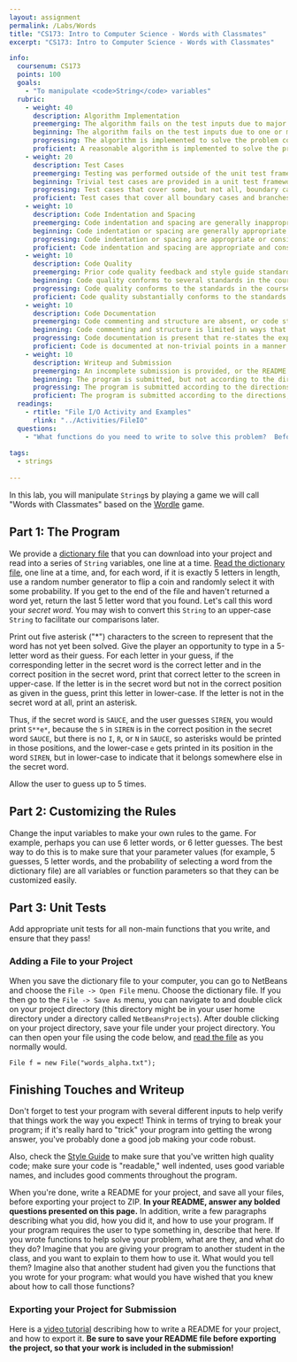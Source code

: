 ```yaml
---
layout: assignment
permalink: /Labs/Words
title: "CS173: Intro to Computer Science - Words with Classmates"
excerpt: "CS173: Intro to Computer Science - Words with Classmates"

info:
  coursenum: CS173
  points: 100
  goals:
    - "To manipulate <code>String</code> variables"
  rubric:
    - weight: 40
      description: Algorithm Implementation
      preemerging: The algorithm fails on the test inputs due to major issues, or the program fails to compile and/or run
      beginning: The algorithm fails on the test inputs due to one or more minor issues
      progressing: The algorithm is implemented to solve the problem correctly according to given test inputs, but would fail if executed in a general case due to a minor issue or omission in the algorithm design or implementation
      proficient: A reasonable algorithm is implemented to solve the problem which correctly solves the problem according to the given test inputs, and would be reasonably expected to solve the problem in the general case
    - weight: 20
      description: Test Cases
      preemerging: Testing was performed outside of the unit test framework, or not performed at all
      beginning: Trivial test cases are provided in a unit test framework
      progressing: Test cases that cover some, but not all, boundary cases and branches of the program are provided
      proficient: Test cases that cover all boundary cases and branches of the program are provided
    - weight: 10
      description: Code Indentation and Spacing
      preemerging: Code indentation and spacing are generally inappropriate or inconsistent
      beginning: Code indentation or spacing are generally appropriate but inconsistent in a few isolated instances
      progressing: Code indentation or spacing are appropriate or consistent, with minor adjustments needed
      proficient: Code indentation and spacing are appropriate and consistent
    - weight: 10
      description: Code Quality
      preemerging: Prior code quality feedback and style guide standards are not reflected in the submitted code to a great extent
      beginning: Code quality conforms to several standards in the course Style Guide, and progress is demonstrated in improving code quality from prior feedback
      progressing: Code quality conforms to the standards in the course Style Guide to a great extent, with a few identified areas of improvement
      proficient: Code quality substantially conforms to the standards in the course Style Guide
    - weight: 10
      description: Code Documentation
      preemerging: Code commenting and structure are absent, or code structure departs significantly from best practice
      beginning: Code commenting and structure is limited in ways that reduce the readability of the program; specifically, javadoc style comments are present for some functions
      progressing: Code documentation is present that re-states the explicit code definitions
      proficient: Code is documented at non-trivial points in a manner that enhances the readability of the program; specifically, javadoc style comments are present for all functions
    - weight: 10
      description: Writeup and Submission
      preemerging: An incomplete submission is provided, or the README file submitted is blank
      beginning: The program is submitted, but not according to the directions in one or more ways (for example, because it is lacking a readme writeup or missing answers to written questions)
      progressing: The program is submitted according to the directions with a minor omission or correction needed, including a readme writeup describing the solution and answering nearly all questions posed in the instructions
      proficient: The program is submitted according to the directions, including a readme writeup describing the solution and answering all questions posed in the instructions 
  readings:
    - rtitle: "File I/O Activity and Examples"
      rlink: "../Activities/FileIO"    
  questions:
    - "What functions do you need to write to solve this problem?  Before you begin, sketch them out first on paper or in a text file, and describe which functions you would call from <code>main</code> and in what order."
    
tags:
  - strings
  
---
```


In this lab, you will manipulate `String`s by playing a game we will call "Words with Classmates" based on the [Wordle](https://www.powerlanguage.co.uk/wordle/) game.  

## Part 1: The Program

We provide a [dictionary file](https://raw.githubusercontent.com/dwyl/english-words/master/words_alpha.txt) that you can download into your project and read into a series of `String` variables, one line at a time.  [Read the dictionary file](../Activities/FileIO), one line at a time, and, for each word, if it is exactly 5 letters in length, use a random number generator to flip a coin and randomly select it with some probability.  If you get to the end of the file and haven't returned a word yet, return the last 5 letter word that you found.  Let's call this word your *secret word*.  You may wish to convert this `String` to an upper-case `String` to facilitate our comparisons later.

Print out five asterisk ("\*") characters to the screen to represent that the word has not yet been solved.  Give the player an opportunity to type in a 5-letter word as their guess.  For each letter in your guess, if the corresponding letter in the secret word is the correct letter and in the correct position in the secret word, print that correct letter to the screen in upper-case.  If the letter is in the secret word but not in the correct position as given in the guess, print this letter in lower-case.  If the letter is not in the secret word at all, print an asterisk.

Thus, if the secret word is `SAUCE`, and the user guesses `SIREN`, you would print `S**e*`, because the `S` in `SIREN` is in the correct position in the secret word `SAUCE`, but there is no `I`, `R`, or `N` in `SAUCE`, so asterisks would be printed in those positions, and the lower-case `e` gets printed in its position in the word `SIREN`, but in lower-case to indicate that it belongs somewhere else in the secret word.

Allow the user to guess up to 5 times.  

## Part 2: Customizing the Rules

Change the input variables to make your own rules to the game.  For example, perhaps you can use 6 letter words, or 6 letter guesses.  The best way to do this is to make sure that your parameter values (for example, 5 guesses, 5 letter words, and the probability of selecting a word from the dictionary file) are all variables or function parameters so that they can be customized easily.

## Part 3: Unit Tests

Add appropriate unit tests for all non-main functions that you write, and ensure that they pass!

### Adding a File to your Project

When you save the dictionary file to your computer, you can go to NetBeans and choose the `File -> Open File` menu.  Choose the dictionary file.  If you then go to the `File -> Save As` menu, you can navigate to and double click on your project directory (this directory might be in your user home directory under a directory called `NetBeansProjects`).  After double clicking on your project directory, save your file under your project directory.  You can then open your file using the code below, and [read the file](../Activities/FileIO) as you normally would.

`File f = new File("words_alpha.txt");`

## Finishing Touches and Writeup 

Don't forget to test your program with several different inputs to help verify that things work the way you expect!  Think in terms of trying to break your program; if it's really hard to "trick" your program into getting the wrong answer, you've probably done a good job making your code robust.  

Also, check the [Style Guide](../Style-Guide) to make sure that you've written high quality code; make sure your code is "readable," well indented, uses good variable names, and includes good comments throughout the program.

When you're done, write a README for your project, and save all your files, before exporting your project to ZIP.  **In your README, answer any bolded questions presented on this page.**  In addition, write a few paragraphs describing what you did, how you did it, and how to use your program.  If your program requires the user to type something in, describe that here.  If you wrote functions to help solve your problem, what are they, and what do they do?  Imagine that you are giving your program to another student in the class, and you want to explain to them how to use it.  What would you tell them?  Imagine also that another student had given you the functions that you wrote for your program: what would you have wished that you knew about how to call those functions?

### Exporting your Project for Submission

Here is a [video tutorial](../Modules/IDE/Module2) describing how to write a README for your project, and how to export it.  **Be sure to save your README file before exporting the project, so that your work is included in the submission!**
